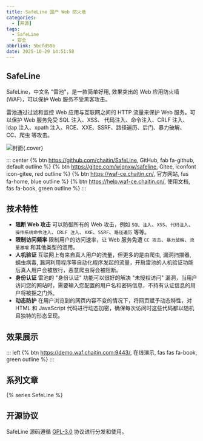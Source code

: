 ```yaml
---
title: SafeLine 国产 Web 防火墙
categories:
  - [开源]
tags:
  - SafeLine
  - 安全
abbrlink: 5bcfd59b
date: 2025-10-29 14:51:58
---
```


## SafeLine

SafeLine，中文名 "雷池"，是一款简单好用, 效果突出的 Web 应用防火墙(WAF)，可以保护 Web 服务不受黑客攻击。

雷池通过过滤和监控 Web 应用与互联网之间的 HTTP 流量来保护 Web 服务。可以保护 Web 服务免受 SQL 注入、XSS、 代码注入、命令注入、CRLF 注入、ldap 注入、xpath 注入、RCE、XXE、SSRF、路径遍历、后门、暴力破解、CC、爬虫 等攻击。

![封面](/images/safeline.png){.cover}

::: center
{% btn https://github.com/chaitin/SafeLine, GitHub, fab fa-github, default outline %}
{% btn https://gitee.com/wjqnxw/safeline, Gitee, iconfont icon-gitee, red outline %}
{% btn https://waf-ce.chaitin.cn/, 官方网站, fas fa-home, blue outline %}
{% btn https://help.waf-ce.chaitin.cn/, 使用文档, fas fa-book, green outline %}
:::

## 技术特性

- **阻断 Web 攻击** 可以防御所有的 Web 攻击，例如 `SQL 注入`、`XSS`、`代码注入`、`操作系统命令注入`、`CRLF 注入`、`XXE`、`SSRF`、`路径遍历` 等等。
- **限制访问频率** 限制用户的访问速率，让 Web 服务免遭 `CC 攻击`、`暴力破解`、`流量激增` 和其他类型的滥用。
- **人机验证** 互联网上有来自真人用户的流量，但更多的是由爬虫, 漏洞扫描器, 蠕虫病毒, 漏洞利用程序等自动化程序发起的流量，开启雷池的人机验证功能后真人用户会被放行，恶意爬虫将会被阻断。
- **身份认证** 雷池的 "身份认证" 功能可以很好的解决 "未授权访问" 漏洞，当用户访问您的网站时，需要输入您配置的用户名和密码信息，不持有认证信息的用户将被拒之门外。
- **动态防护** 在用户浏览到的网页内容不变的情况下，将网页赋予动态特性，对 HTML 和 JavaScript 代码进行动态加密，确保每次访问时这些代码都以随机且独特的形态呈现。

## 效果展示

::: left
{% btn https://demo.waf.chaitin.com:9443/, 在线演示, fas fas fa-book, green outline %}
:::

## 系列文章

{% series SefeLine %}

## 开源协议

SafeLine 源码遵循 [GPL-3.0](https://github.com/chaitin/SafeLine/tree/main?tab=GPL-3.0-1-ov-file) 协议进行分发和使用。
